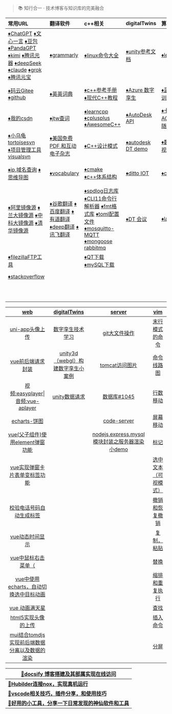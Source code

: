 > 📚 知行合一 · 技术博客与知识库的完美融合  
<color-tool></color-tool>


| 常用URL                                                      | 翻译软件                                                     | c++相关                                                      | digitalTwins                                                 | 算法                                                         | web                                                          | work                                                         |
| :----------------------------------------------------------- | :----------------------------------------------------------- | :----------------------------------------------------------- | :----------------------------------------------------------- | :----------------------------------------------------------- | :----------------------------------------------------------- | ------------------------------------------------------------ |
| [♦️ChatGPT](https://chat.openai.com/)         [♦️文心一言](https://yiyan.baidu.com/)         [♦️豆包](https://www.doubao.com/)        [♦️PandaGPT ](https://panda-gpt.github.io/)        [♦️kimi](https://kimi.moonshot.cn/)       [♦️腾讯元器](https://yuanqi.tencent.com/)   [♦️deepSeek](https://chat.deepseek.com/)     [♦️claude](https://claude.ai/new)  [♦️grok](https://grok.com/) [♦️腾讯元宝](https://yuanbao.tencent.com/chat/naQivTmsDa) | [♦️grammarly](https://www.grammarly.com/)                     | [♦️linux命令大全](https://www.linuxcool.com/)                 | [♦️unity参考文档](https://docs.unity.cn/cn/current/Manual/index.html) | [♦️leetcode](https://leetcode.cn/)                            | [♦️npm官网](https://www.npmjs.com/)  [♦️node官网](https://nodejs.org/zh-cn) | [♦️web面试](/study/web/web_interview/)                        |
| [♦️码云Gitee](https://gitee.com/)      [♦️github](https://github.com/) | [♦️英英词典](https://www.dictionary.com/browse/name#)         | [♦️c++参考手册](https://zh.cppreference.com/w/%E9%A6%96%E9%A1%B5)   [♦️现代C++教程](https://changkun.de/modern-cpp/zh-cn/02-usability/#nullptr) | [♦️Azure 数字孪生](https://learn.microsoft.com/zh-cn/azure/digital-twins/overview) | [♦️蓝桥杯算法训练](https://www.dotcpp.com/oj/status.php?user=zjxweb) | [♦️TypeScript](https://www.tslang.cn/docs/handbook/typescript-in-5-minutes.html)  [ES6](https://es6.ruanyifeng.com/) | [♦️小林coding后端](https://xiaolincoding.com/)                |
| [♦️我的csdn](https://mp.csdn.net/mp_blog/manage/article)      | [♦️jtw查词](http://www.just-the-word.com/)                    | [♦️learncpp](https://www.learncpp.com/)   [♦️cplusplus](https://cplusplus.com/)  [♦️AwesomeC++](https://cpp.libhunt.com/) | [♦️AutoDesk API](https://aps.autodesk.com/en/docs/model-derivative/v2/developers_guide/basics/) | [♦️卡玛网 ACM](https://kamacoder.com/loginpage.php)  [♦️代码随想录](https://programmercarl.com/) | [♦️vue2](https://v2.cn.vuejs.org/)   [♦️vue3](https://cn.vuejs.org/guide/introduction.html)  [♦️Angular](https://angular.io/)  [♦️recat](https://react.docschina.org/) | [♦️牛客](https://www.nowcoder.com/)                           |
| [♦️小乌龟tortoisesvn](https://www.tortoisesvn.net/downloads.zh.html)  <br />[♦️项目管理工具visualsvn](https://www.visualsvn.com/server/download/) | [♦️美国免费 PDF 和互动电子杂志](https://magazinelib.com/usa2/page/2/) | [♦️C++设计模式](https://refactoringguru.cn/design-patterns)   | [♦️autodesk DT demo](https://forge-digital-twin.autodesk.io/) | [♦️数据结构可视化](https://visualgo.net/zh)                   | [♦️vue脚手架CLI](https://cli.vuejs.org/zh/guide/)             | [♦️java面试](https://javaguide.cn/database/mongodb/mongodb-questions-02.html) |
| [♦️ip,域名查询](https://sites.ipaddress.com/raw.githubusercontent.com/)     [♦️思维导图](https://www.processon.com/login) | [♦️vocabulary](https://www.vocabulary.com/)                   | [♦️cmake](https://cmake.org/)  [♦️c++体系结构](https://stibel.icu/md/guide/c++-overview.html) | [♦️ditto  IOT](https://github.com/eclipse-ditto/ditto)        | [♦️codeforces](https://codeforces.com/)                       | [♦️Element-ui](https://element.eleme.cn/#/zh-CN)  [♦️layui](https://layui.dev/) | [♦️爱编程的大丙](https://subingwen.cn/)                       |
| [♦️阿里镜像源](https://developer.aliyun.com/mirror/)  [♦️兰大镜像源](http://mirror.lzu.edu.cn/)    [♦️中科大镜像源](https://mirrors.ustc.edu.cn/)  [♦️清华镜像源](https://mirrors4.tuna.tsinghua.edu.cn/help/anaconda/) | [♦️谷歌翻译](https://translate.google.com/)  [♦️百度翻译](https://fanyi.baidu.com/#en/zh/steer)   [♦️有道翻译](https://fanyi.youdao.com/indexLLM.html#/)  [♦️deep翻译](https://www.deepl.com/translator)   [♦️讯飞翻译](https://fanyi.iflyrec.com/) | [♦️spdlog日志库](https://github.com/gabime/spdlog)  [♦️CLI11命令行解析器](https://github.com/CLIUtils/CLI11)   [♦️fmt格式库](https://fmt.dev/latest/index.html)     [♦️toml配置文件](https://toml.io/cn/)       [♦️mosquitto-MQTT](https://mosquitto.org/)  [♦️mongoose](https://mongoose.ws/)   [rabbitmq](https://www.rabbitmq.com/tutorials/tutorial-one-python.html) | [♦️DT 会议](https://digitaltwin1.org/)                        | [♦️labuladong](https://labuladong.online/algo)                | [♦️NutUI-移动端](https://nutui.jd.com/#/)   [♦️AntDesignMobile](https://mobile.ant.design/zh/guide/quick-start/)   [♦️vant移动端](https://vant-contrib.gitee.io/vant/#/zh-CN/)  [♦️uviewui](https://www.uviewui.com/)    [♦️flutter](https://flutter.dev/)   [♦️uni-app](https://zh.uniapp.dcloud.io/) |                                                              |
| [♦️filezillaFTP工具](https://filezilla-project.org/download.php?type=client) |                                                              | [♦️QT下载](https://download.qt.io/)   [♦️mySQL下载](https://downloads.mysql.com/archives/community/) |                                                              |                                                              | [♦️less](https://lesscss.org/)   [♦️sass](https://www.sass.hk/guide/)  [♦️动画 CSS](https://animate.style/) |                                                              |
| [♦️stackoverflow](https://stackoverflow.com/)                 |                                                              |                                                              |                                                              |                                                              | [♦️Three.js](https://threejs.org/)   [♦️WEBGL](https://webglfundamentals.org/webgl/lessons/zh_cn/) |                                                              |
|                                                              |                                                              |                                                              |                                                              |                                                              | [♦️日期momentjs](http://momentjs.cn/)  [♦️CDN外链库](https://cdnjs.com/) |                                                              |


| [web](techBlog/web/)  | [digitalTwins](techBlog/digitalTwins/) | [server](techBlog/server/) | [vim](techBlog/vim/)  |
| :--: | :----------: | :----: | :--: |
| [uni-app头像上传](techBlog/web/?id=一-uni-app头像上传（完善个人信息功能），后端nodejsmysql) | [数字孪生技术学习](techBlog/digitalTwins/?id=数字孪生技术学习) | [git大文件操作](techBlog/server/?id=一git的基本操作，大文件上传（码云和github）和出现error处理) | [末行模式的命令](techBlog/vim/?id=末行模式的命令) |
| [vue前后端请求封装](techBlog/web/?id=二vue前后端分离项目各种请求封装应用) | [unity3d（webgl）构建数字孪生小案例](techBlog/digitalTwins/?id=unity3d（webgl）构建数字孪生小案例) | [tomcat访问图片](techBlog/server/?id=二怎么访问云服务器上的图片) | [命令线路图](techBlog/vim/?id=命令线路图) |
| [视频:easyplayer\|音频:vue-aplayer](techBlog/web/?id=三web视频播放组件（easyplayer）和音频组件播放封装（vue-aplayer）) | [unity数据请求](techBlog/digitalTwins/?id=unity-3d与服务器以及数据库进行数据交互！！！（unitywebrequest）) | [数据库#1045](techBlog/server/?id=三-1045-无法登录-mysql-服务器) | [行数移动](techBlog/vim/?id=行数移动) |
| [echarts-饼图](techBlog/web/?id=四echarts-饼图) |              | [code-server](techBlog/server/?id=四code-server详细安装) | [屏幕移动](techBlog/vim/?id=屏幕移动) |
| [vue(父子组件)使用element弹窗功能](techBlog/web/?id=五-vue（父子组件）使用element弹窗功能) |              | [nodejs,express,mysql模块封装之服务器渲染小demo](techBlog/server/?id=五-nodejsexpressmysql模块封装之服务器渲染小demo) | [标记](techBlog/vim/?id=标记) |
| [vue实现弹窗卡片表单变标签功能](techBlog/web/?id=六vue实现弹窗卡片表单变标签功能) |              |        | [选中文本（可视模式）](techBlog/vim/?id=选中文本（可视模式）) |
| [校验电话号码自动生成标签](techBlog/web/?id=九-校验电话号码自动生成标签（包含多个粘体复制生成标签）) |              |        | [撤销和恢复撤销](techBlog/vim/?id=撤销和回复撤销) |
| [vue动态时间显示](techBlog/web/?id=十vue动态时间显示) | | | [复制，粘贴](techBlog/vim/?id=复制，粘贴) |
| [vue中鼠标右击菜单（](techBlog/web/?id=十一-vue中鼠标右击菜单（rightmenu），以及回调处理) | | | [替换](techBlog/vim/?id=替换) |
| [vue中使用echarts，自动切换选中目标动画](techBlog/web/?id=十二vue中使用echarts，自动切换选中目标动画) | | | [缩排和重复执行](techBlog/vim/?id=缩排和重复执行) |
| [vue 动画满天星](techBlog/web/?id=十三vue项目中particles的使用，来实现屏幕飘浮小星星动画（满天星）) | | | [查找](techBlog/vim/?id=查找) |
| [html5实现头像的上传](techBlog/web/?id=十五html5实现头像的上传) | | | [插入命令](techBlog/vim/?id=插入命令) |
| [mui结合tomdjs实现前后端数据分离以及数据的渲染](techBlog/web/?id=十六mui结合tomdjs实现前后端数据分离以及数据的渲染) | | | [分屏](techBlog/vim/?id=分屏命令) |


| [📁docsify 博客搭建及其部属实现在线访问](/tips/docsify/)      |
| ------------------------------------------------------------ |
| [📁**Hubilder连接nox，实现真机运行**](/tips/noxHubilder/)     |
| [📁**vscode相关技巧，插件分享，和使用技巧**](/tips/vsCodeTools/) |
| [📁**好用的小工具，分享一下日常发现的神仙软件和工具**](http://localhost:3000/#/tips/goodTools/) |


